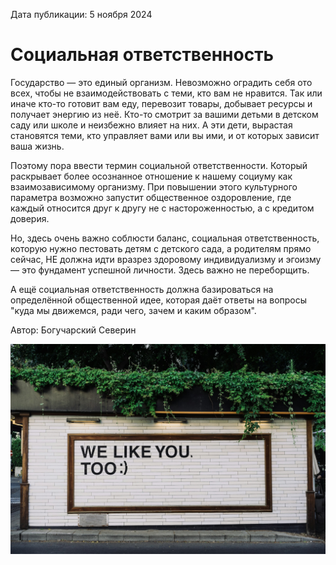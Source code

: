 <span>Дата публикации: 5 ноября 2024</span>

Социальная ответственность
=
Государство — это единый организм. Невозможно оградить себя ото всех, чтобы не взаимодействовать с теми, кто вам не нравится.
Так или иначе кто-то готовит вам еду, перевозит товары, добывает ресурсы и получает энергию из неё.
Кто-то смотрит за вашими детьми в детском саду или школе и неизбежно влияет на них. А эти дети, вырастая становятся теми, кто управляет вами или вы ими, и от которых зависит ваша жизнь.

Поэтому пора ввести термин социальной ответственности. Который раскрывает более осознанное отношение к нашему социуму как взаимозависимому организму.
При повышении этого культурного параметра возможно запустит общественное оздоровление, где каждый относится друг к другу не с настороженностью, а с кредитом доверия.

Но, здесь очень важно соблюсти баланс, социальная ответственность, которую нужно пестовать детям с детского сада, а родителям прямо сейчас, НЕ должна идти вразрез здоровому индивидуализму и эгоизму — это фундамент успешной личности. Здесь важно не переборщить.

А ещё социальная ответственность должна базироваться на определённой общественной идее, которая даёт ответы на вопросы "куда мы движемся, ради чего, зачем и каким образом".

<span>Автор: Богучарский Северин</span> 

![We Like You Too :) Adam Jang. Free to use under the Unsplash License](/images/art-images/socialnya-otvetstvennost.jpg)
